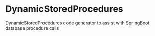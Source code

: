 # DynamicStoredProcedures
DynamicStoredProcedures code generator to assist with SpringBoot database procedure calls
